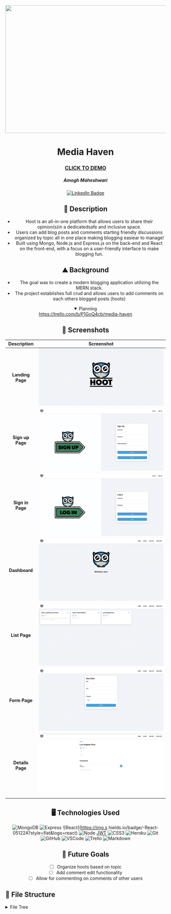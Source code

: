 <div id="header" align="center">
  <img src="![App Logo](src/assets/Logo.png)" width="800" height="400">
</div>

<div id="description" align="center">

  # Media Haven

  ### [CLICK TO DEMO](https://hoot-tweet.netlify.app/hoots)

  ##### Amogh Maheshwari

  [![LinkedIn Badge](https://img.shields.io/badge/-@amoghmaheshwari-blue?style=flat&logo=Linkedin&logoColor=black)](https://www.linkedin.com/in/amogh-maheshwari-91669927a/)

  ## :pencil: Description

  - Hoot is an all-in-one platform that allows users to share their opinion(s)in a dedicatedsafe and inclusive space.
  - Users can add blog posts and comments starting friendly discussions organized by topic all in one place making blogging easiear to manage!
  - Built using Mongo, Node.js and Express.js on the back-end and React on the front-end, with a focus on a user-friendly interface to make blogging fun.

  ## :mountain: Background

  - The goal was to create a modern blogging application utilizing the MERN stack. 
  - The project establishes full crud and allows users to add comments on each others blogged posts (hoots)

<details open>
  <summary> Planning </summary>
  <a href="https://trello.com/b/P1GoQ4cb/media-haven">https://trello.com/b/P1GoQ4cb/media-haven</a>
</details>

</div>

<div id="screenshots" align="center">

  ## :camera_flash: Screenshots 

  | Description               | Screenshot                                               |
  |:-------------------------:|----------------------------------------------------------|
  | **Landing Page**          | ![Landing Page](src/assets/Logo.png)                     |
  | **Sign up Page**          | ![Landing Page](src/assets/Signup.png)                   |
  | **Sign in Page**          | ![Landing Page](src/assets/Signin.png)                   |
  | **Dashboard**             | ![Dashboard](src/assets/Dashboard.png)                   |
  | **List Page**             | ![Details](src/assets/List.png)                          |
  | **Form Page**             | ![Form](src/assets/Form.png)                             |
  | **Details Page**          | ![Details Page](src/assets/Details.png)                  |
</div>

<div id="assets" align="center">

## :desktop_computer: Technologies Used
![MongoDB](https://img.shields.io/badge/-MongoDB-05122A?style=flat&logo=mongodb)
![Express](https://img.shields.io/badge/-Express-05122A?style=flat&logo=express)
![React](https://img.s hields.io/badge/-React-05122A?style=flat&logo=react)
![Node](https://img.shields.io/badge/-Node.js-05122A?style=flat&logo=node.js)
[JWT](https://img.shields.io/badge/-JSON_Web_Tokens-05122A?style=flat&logo=jsonwebtokens)
![CSS3](https://img.shields.io/badge/-CSS3-05122A?style=flat&logo=css3)
![Heroku](https://img.shields.io/badge/-Heroku-05122A?style=flat&logo=heroku)
![Git](https://img.shields.io/badge/-Git-05122A?style=flat&logo=git)
![GitHub](https://img.shields.io/badge/-GitHub-05122A?style=flat&logo=github)
![VSCode](https://img.shields.io/badge/-VS_Code-05122A?style=flat&logo=visualstudio)
![Trello](https://img.shields.io/badge/-Trello-05122A?style=flat&logo=trello)
![Markdown](https://img.shields.io/badge/-Markdown-05122A?style=flat&logo=markdown)

## :satellite: Future Goals

- [ ] Organize hoots based on topic
- [ ] Add comment edit functionality
- [ ] Allow for commenting on comments of other users

</div>

<div id="filetree">

## :file_folder: File Structure

<details>
  <summary>File Tree</summary>

  ```plaintext
  media-haven
  ├─ .gitignore
  ├─ Pipfile
  ├─ README.md
  ├─ main_app
  │  ├─ __init__.py
  │  ├─ admin.py
  │  ├─ apps.py
  │  ├─ forms.py
  │  ├─ migrations
  │  │  ├─ 0001_initial.py
  │  │  ├─ 0002_alter_media_difficulty.py
  │  │  └─ __init__.py
  │  ├─ models.py
  │  ├─ static
  │  │  ├─ css
  │  │  │  └─ styles.css
  │  │  └─ images
  │  ├─ templates
  │  │  ├─ about.html
  │  │  ├─ base.html
  │  │  ├─ dashboard.html
  │  │  ├─ home.html
  │  │  └─ media
  │  │     ├─ media_detail.html
  │  │     ├─ media_form.html
  │  │     └─ media_index.html
  │  ├─ tests.py
  │  ├─ urls.py
  │  └─ views.py
  ├─ manage.py
  └─ mediahaven
    ├─ __init__.py
    ├─ asgi.py
    ├─ settings.py
    ├─ urls.py
    └─ wsgi.py
  ```
</details>
</div>
